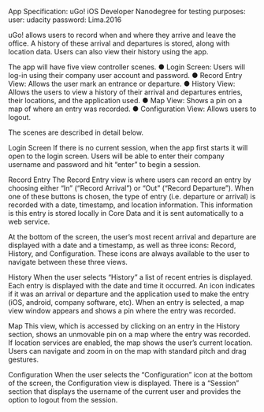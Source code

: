 
App Specification: uGo!
iOS Developer Nanodegree
for testing purposes:
user: udacity
password: Lima.2016


uGo! allows users to record when and where they arrive and leave the office. A history of these arrival and departures is stored, along with location data. Users can also view their history using the app. 


The app will have five view controller scenes.
●	Login Screen: Users will log-in using their company user account and password.
●	Record Entry View: Allows the user mark an entrance or departure.
●	History View: Allows the users to view a history of their arrival and departures entries, their locations, and the application used.
●	Map View: Shows a pin on a map of where an entry was recorded.
●	Configuration View: Allows users to logout.

The scenes are described in detail below.

Login Screen
If there is no current session, when the app first starts it will open to the login screen. Users will be able to enter their company username and password and hit “enter” to begin a session. 












Record Entry
The Record Entry view is where users can record an entry by choosing either “In” (“Record Arrival”) or “Out” (“Record Departure”). When one of these buttons is chosen, the type of entry (i.e. departure or arrival) is recorded with a date, timestamp, and location information. This information is this entry is stored locally in Core Data and it is sent automatically to a web service. 

At the bottom of the screen, the user’s most recent arrival and departure are displayed with a date and a timestamp, as well as three icons: Record, History, and Configuration. These icons are always available to the user to navigate between these three views.





History
When the user selects “History” a list of recent entries is displayed. Each entry is displayed with the date and time it occurred. An icon indicates if it was an arrival or departure and the application used to make the entry (iOS, android, company software, etc). When an entry is selected, a map view window appears and shows a pin where the entry was recorded.








Map
This view, which is accessed by clicking on an entry in the History section, shows an unmovable pin on a map where the entry was recorded. If location services are enabled, the map shows the user’s current location. Users can navigate and zoom in on the map with standard pitch and drag gestures. 





Configuration
When the user selects the “Configuration” icon at the bottom of the screen, the Configuration view is displayed. There is a “Session” section that displays the username of the current user and provides the option to logout from the session. 






















